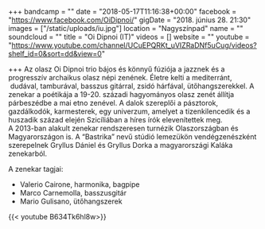 +++
bandcamp = ""
date = "2018-05-17T11:16:38+00:00"
facebook = "https://www.facebook.com/OiDipnoi/"
gigDate = "2018. június 28. 21:30"
images = ["/static/uploads/iu.jpg"]
location = "Nagyszínpad"
name = ""
soundcloud = ""
title = "Oi Dipnoi (IT)"
videos = []
website = ""
youtube = "https://www.youtube.com/channel/UCuEPQRKt_uVIZRaDNf5uCug/videos?shelf_id=0&sort=dd&view=0"

+++
Az olasz Oi Dipnoi trio bájos és könnyű fúziója a jazznek és a progresszív archaikus olasz népi zenének. Életre kelti a mediterránt,  dudával, tamburával, basszus gitárral, zsidó hárfával, ütőhangszerekkel. A zenekar a poétikája a 19-20. századi hagyományos olasz zenét állítja párbeszédbe a mai etno zenével. A dalok szereplői a pásztorok, gazdálkodók, karmesterek, egy univerzum, amelyet a tizenkilencedik és a huszadik század elején Szicíliában a híres írók elevenítettek meg.  
A 2013-ban alakult zenekar rendszeresen turnézik Olaszországban és Magyarországon is. A “Bastrika” nevű stúdió lemezükön vendégzenészként szerepelnek Gryllus Dániel és Gryllus Dorka a magyarországi Kaláka zenekarból.   
  
A zenekar tagjai:

* Valerio Cairone, harmonika, bagpipe
* Marco Carnemolla, basszusgitár
* Mario Gulisano, ütőhangszerek

{{< youtube B634Tk6hl8w>}}